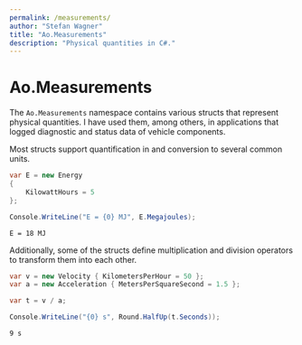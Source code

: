 ```yaml
---
permalink: /measurements/
author: "Stefan Wagner"
title: "Ao.Measurements"
description: "Physical quantities in C#."
---
```


# Ao.Measurements

The `Ao.Measurements` namespace contains various structs that represent physical quantities. I have used them, among others, in applications that logged diagnostic and status data of vehicle components.

Most structs support quantification in and conversion to several common units.

```csharp
var E = new Energy 
{ 
    KilowattHours = 5
};

Console.WriteLine("E = {0} MJ", E.Megajoules);
```

```console
E = 18 MJ
```

Additionally, some of the structs define multiplication and division operators to transform them into each other.

```csharp
var v = new Velocity { KilometersPerHour = 50 };
var a = new Acceleration { MetersPerSquareSecond = 1.5 };

var t = v / a;

Console.WriteLine("{0} s", Round.HalfUp(t.Seconds));
```

```console
9 s
```